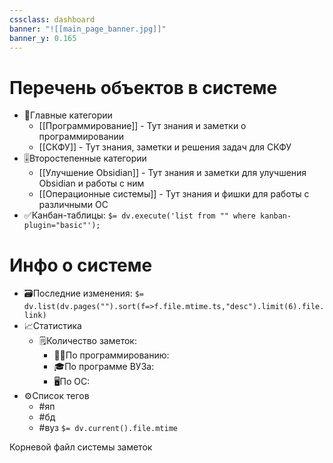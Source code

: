 ```yaml
---
cssclass: dashboard
banner: "![[main_page_banner.jpg]]"
banner_y: 0.165
---
```

# Перечень объектов в системе
- 📝Главные категории
    - [[Программирование]] - Тут знания и заметки о программировании
    - [[СКФУ]] - Тут знания, заметки и решения задач для СКФУ
- 🎚️Второстепенные категории
    - [[Улучшение Obsidian]] - Тут знания и заметки для улучшения Obsidian и работы с ним
    - [[Операционные системы]] - Тут знания и фишки для работы с различными ОС
- ✅Канбан-таблицы: `$= dv.execute('list from "" where kanban-plugin="basic"');`
# Инфо о системе
- 🗃️Последние изменения: `$= dv.list(dv.pages("").sort(f=>f.file.mtime.ts,"desc").limit(6).file.link)`
- 📈Статистика
    - 🗒️Количество заметок:
        - 🧑‍💻По программированию: 
        - 🎓По программе ВУЗа:
        - 🖥️По ОС:
- ⚙️Список тегов
    - #яп 
    - #бд 
    - #вуз
`$= dv.current().file.mtime`

<div class='title'><p>Корневой файл системы заметок</p></div>